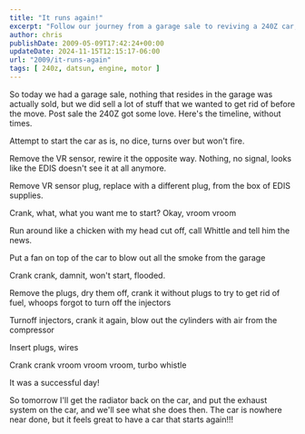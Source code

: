```yaml
---
title: "It runs again!"
excerpt: "Follow our journey from a garage sale to reviving a 240Z car, experimenting with different workarounds until we finally get the vroom back!"
author: chris
publishDate: 2009-05-09T17:42:24+00:00
updateDate: 2024-11-15T12:15:17-06:00
url: "2009/it-runs-again"
tags: [ 240z, datsun, engine, motor ]
---
```


So today we had a garage sale, nothing that resides in the garage was actually sold, but we did sell a lot of stuff that we wanted to get rid of before the move. Post sale the 240Z got some love. Here's the timeline, without times.

Attempt to start the car as is, no dice, turns over but won't fire.

Remove the VR sensor, rewire it the opposite way. Nothing, no signal, looks like the EDIS doesn't see it at all anymore.

Remove VR sensor plug, replace with a different plug, from the box of EDIS supplies.

Crank, what, what you want me to start? Okay, vroom vroom

Run around like a chicken with my head cut off, call Whittle and tell him the news.

Put a fan on top of the car to blow out all the smoke from the garage

Crank crank, damnit, won't start, flooded.

Remove the plugs, dry them off, crank it without plugs to try to get rid of fuel, whoops forgot to turn off the injectors

Turnoff injectors, crank it again, blow out the cylinders with air from the compressor

Insert plugs, wires

Crank crank vroom vroom vroom, turbo whistle

It was a successful day!

So tomorrow I'll get the radiator back on the car, and put the exhaust system on the car, and we'll see what she does then. The car is nowhere near done, but it feels great to have a car that starts again!!!

